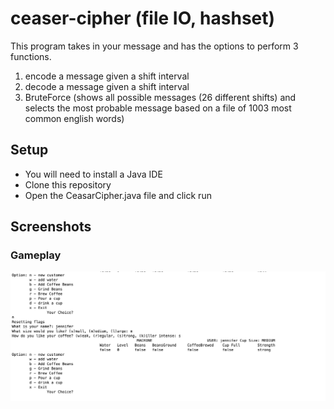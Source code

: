 # ceaser-cipher (file IO, hashset)

This program takes in your message and has the options to perform 3 functions. 
1) encode a message given a shift interval
2) decode a message given a shift interval
3) BruteForce (shows all possible messages (26 different shifts) and selects the most probable message based on a file of 1003 most common english words)

## Setup
  * You will need to install a Java IDE
  * Clone this repository
  * Open the CeasarCipher.java file and click run
  
## Screenshots
### Gameplay
![Gameplay](https://github.com/jennifer-hy-li/Ceaser-Cipher/blob/main/Screen%20Shot%202021-08-16%20at%201.28.32%20PM.png)
